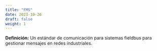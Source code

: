 ```yaml
---
title: "FMS"
date: 2023-10-26
draft: false
weight: 1
---
```


**Definición:** Un estándar de comunicación para sistemas fieldbus para gestionar mensajes en redes industriales.
